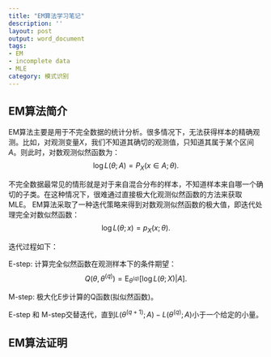 ```yaml
---
title: "EM算法学习笔记"
description: ''
layout: post
output: word_document
tags:
- EM
- incomplete data
- MLE
category: 模式识别
---
```

## EM算法简介
EM算法主要是用于不完全数据的统计分析。很多情况下，无法获得样本的精确观测。比如，对观测变量$X$，我们不知道其确切的观测值，只知道其属于某个区间$A$。则此时，对数观测似然函数为：
$$ \log L(\theta;A)=P_X(x\in A; \theta).$$


不完全数据最常见的情形就是对于来自混合分布的样本，不知道样本来自哪一个确切的子类。在这种情况下，很难通过直接极大化观测似然函数的方法来获取MLE。 EM算法采取了一种迭代策略来得到对数观测似然函数的极大值，即迭代处理完全对数似然函数：
$$ \log L(\theta;x)=p_X(x;\theta).$$


迭代过程如下：

E-step: 计算完全似然函数在观测样本下的条件期望：
$$Q(\theta,\theta^{(q)})=\mathrm{E}_{\theta^{(q)}}[\log L(\theta;X)|A].$$

M-step: 极大化E步计算的Q函数(拟似然函数)。

E-step 和 M-step交替迭代，直到$L(\theta^{(q+1)};A)-L(\theta^{(q)};A)$小于一个给定的小量。


## EM算法证明